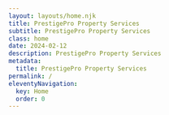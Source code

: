 ```yaml
---
layout: layouts/home.njk
title: PrestigePro Property Services
subtitle: PrestigePro Property Services
class: home
date: 2024-02-12
description: PrestigePro Property Services
metadata:
  title: PrestigePro Property Services
permalink: /
eleventyNavigation:
  key: Home
  order: 0
---
```











